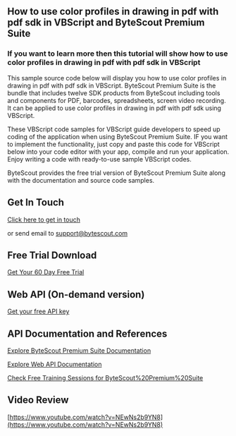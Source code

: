 ## How to use color profiles in drawing in pdf with pdf sdk in VBScript and ByteScout Premium Suite

### If you want to learn more then this tutorial will show how to use color profiles in drawing in pdf with pdf sdk in VBScript

This sample source code below will display you how to use color profiles in drawing in pdf with pdf sdk in VBScript. ByteScout Premium Suite is the bundle that includes twelve SDK products from ByteScout including tools and components for PDF, barcodes, spreadsheets, screen video recording. It can be applied to use color profiles in drawing in pdf with pdf sdk using VBScript.

 These VBScript code samples for VBScript guide developers to speed up coding of the application when using ByteScout Premium Suite. IF you want to implement the functionality, just copy and paste this code for VBScript below into your code editor with your app, compile and run your application. Enjoy writing a code with ready-to-use sample VBScript codes.

ByteScout provides the free trial version of ByteScout Premium Suite along with the documentation and source code samples.

## Get In Touch

[Click here to get in touch](https://bytescout.zendesk.com/hc/en-us/requests/new?subject=ByteScout%20Premium%20Suite%20Question)

or send email to [support@bytescout.com](mailto:support@bytescout.com?subject=ByteScout%20Premium%20Suite%20Question) 

## Free Trial Download

[Get Your 60 Day Free Trial](https://bytescout.com/download/web-installer?utm_source=github-readme)

## Web API (On-demand version)

[Get your free API key](https://pdf.co/documentation/api?utm_source=github-readme)

## API Documentation and References

[Explore ByteScout Premium Suite Documentation](https://bytescout.com/documentation/index.html?utm_source=github-readme)

[Explore Web API Documentation](https://pdf.co/documentation/api?utm_source=github-readme)

[Check Free Training Sessions for ByteScout%20Premium%20Suite](https://academy.bytescout.com/)

## Video Review

[https://www.youtube.com/watch?v=NEwNs2b9YN8](https://www.youtube.com/watch?v=NEwNs2b9YN8)